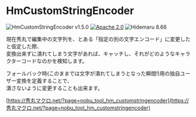 # HmCustomStringEncoder

![HmCustomStringEncoder v1.5.0](https://img.shields.io/badge/HmCustomStringEncoder-v1.5.0-6479ff.svg)
[![Apache 2.0](https://img.shields.io/badge/license-Apache_2.0-blue.svg?style=flat)](LICENSE)
![Hidemaru 8.66](https://img.shields.io/badge/Hidemaru-v8.66-6479ff.svg)

現在秀丸で編集中の文字列を、とある「指定の別の文字エンコード」に変更したと仮定した際、  
変換出来ずに潰れてしまう文字があれば、キャッチし、それがどのようなキャラクターコードなのかを検知します。  

フォールバック時(このままでは文字が潰れてしまうとなった瞬間!)用の独自ユーザー変換を定義することで、  
潰さないように変更することも出来ます。  

[https://秀丸マクロ.net/?page=nobu_tool_hm_customstringencoder](https://秀丸マクロ.net/?page=nobu_tool_hm_customstringencoder)


